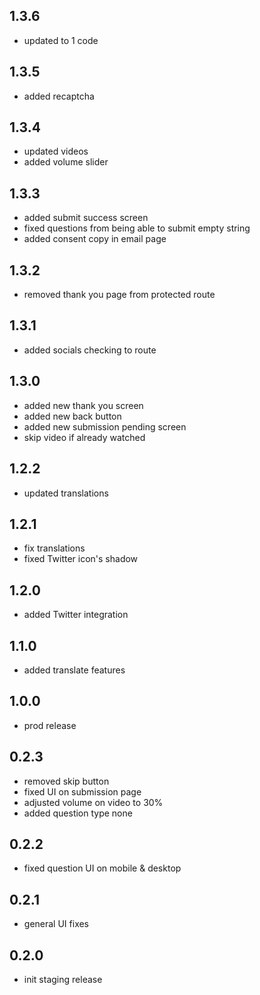 ## 1.3.6
- updated to 1 code

## 1.3.5
- added recaptcha

## 1.3.4
- updated videos
- added volume slider

## 1.3.3
- added submit success screen
- fixed questions from being able to submit empty string
- added consent copy in email page

## 1.3.2
- removed thank you page from protected route

## 1.3.1
- added socials checking to route

## 1.3.0
- added new thank you screen
- added new back button
- added new submission pending screen
- skip video if already watched

## 1.2.2
- updated translations

## 1.2.1
- fix translations
- fixed Twitter icon's shadow

## 1.2.0
- added Twitter integration

## 1.1.0
- added translate features

## 1.0.0
- prod release

## 0.2.3
- removed skip button
- fixed UI on submission page
- adjusted volume on video to 30%
- added question type none

## 0.2.2
- fixed question UI on mobile & desktop

## 0.2.1
- general UI fixes

## 0.2.0
- init staging release